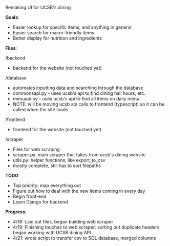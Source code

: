 Remaking UI for UCSB's dining

**Goals**:

- Easier lookup for specific items, and anything in general
- Easier search for macro-friendly items
- Better display for nutrition and ingredients

**Files**:

/backend
- backend for the website (not touched yet)

/database
- automates inputting data and searching through the database
- commonsapi.py - uses ucsb's api to find dining hall hours, etc.
- menuapi.py - uses ucsb's api to find all items on daily menu
- NOTE: will be moving ucsb api calls to frontend (typescript) so it can be called when the site loads

/frontend
- frontend for the website (not touched yet)

/scraper
- Files for web scraping
- scraper.py: main scraper that takes from ucsb's dining website
- utils.py: helper functions, like export_to_csv
- mostly complete, still has to sort filepaths

**TODO**

- Top priority: map everything out
- Figure out how to deal with the new items coming in every day
- Begin front-end
- Learn Django for backend

**Progress**:

- 4/18: Laid out files, began building web scraper
- 4/19: Finishing touches to web scraper: sorting out duplicate headers, began working with UCSB dining API
- 4/21: wrote script to transfer csv to SQL database, merged columns
